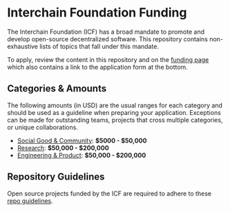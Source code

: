 # Interchain Foundation Funding

The Interchain Foundation (ICF) has a broad mandate to promote and develop open-source decentralized software. This repository contains non-exhaustive lists of topics that fall under this mandate.

To apply, review the content in this repository and on the [funding page](https://interchain.io/funding) which also contains a link to the application form at the bottom.

## Categories & Amounts

The following amounts (in USD) are the usual ranges for each category and should be used as a guideline when preparing your application. Exceptions can be made for outstanding teams, projects that cross multiple categories, or unique collaborations. 

- [Social Good & Community](./social_good_and_community.md): **$5000 - $50,000**
- [Research](./research.md): **$50,000 - $200,000**
- [Engineering & Product](./engineering_and_product.md): **$50,000 - $200,000**

## Repository Guidelines

Open source projects funded by the ICF are required to adhere to these [repo guidelines](./repository_guidelines.md).

